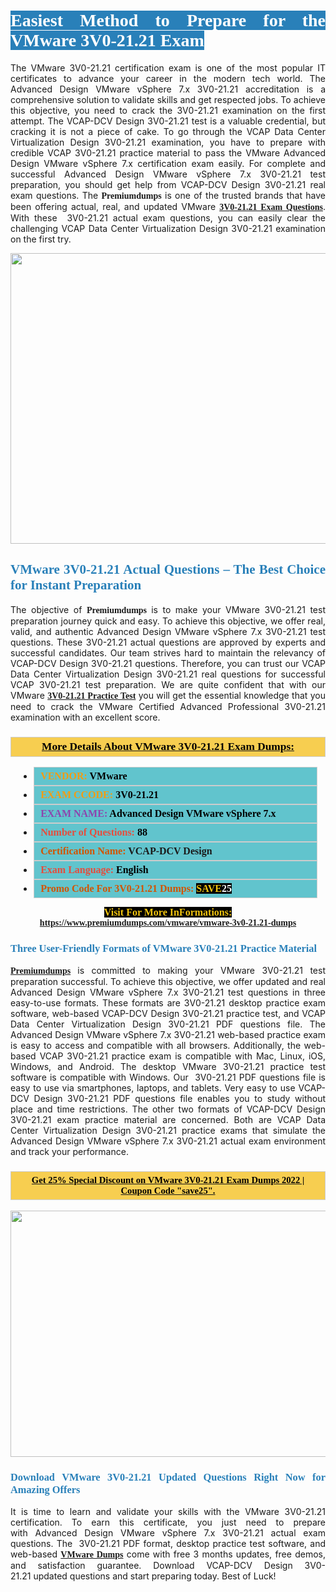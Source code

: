 <h1 style="text-align: justify;"><span style="color:#ffffff;"><span style="font-family:Georgia,serif;"><strong><span style="background-color:#2980b9;">Easiest Method to Prepare for the VMware 3V0-21.21 Exam</span></strong></span></span></h1>

<p style="text-align: justify;">The VMware 3V0-21.21 certification exam is one of the most popular IT certificates to advance your career in the modern tech world. The Advanced Design VMware vSphere 7.x 3V0-21.21 accreditation is a comprehensive solution to validate skills and get respected jobs. To achieve this objective, you need to crack the 3V0-21.21 examination on the first attempt. The VCAP-DCV Design 3V0-21.21 test is a valuable credential, but cracking it is not a piece of cake. To go through the VCAP Data Center Virtualization Design 3V0-21.21 examination, you have to prepare with credible VCAP 3V0-21.21 practice material to pass the VMware Advanced Design VMware vSphere 7.x certification exam easily. For complete and successful Advanced Design VMware vSphere 7.x 3V0-21.21 test preparation, you should get help from VCAP-DCV Design 3V0-21.21 real exam questions. The <span style="font-size:14px;"><span style="font-family:Georgia,serif;"><strong>Premiumdumps</strong></span></span> is one of the trusted brands that have been offering actual, real, and updated VMware <span style="font-family:Georgia,serif;"><strong><a href="https://www.premiumdumps.com/vmware/vmware-3v0-21.21-dumps">3V0-21.21 Exam Questions</a></strong></span>. With these  3V0-21.21 actual exam questions, you can easily clear the challenging VCAP Data Center Virtualization Design 3V0-21.21 examination on the first try.</p>

<p style="text-align: center;"><a href="https://www.premiumdumps.com/vmware/vmware-3v0-21.21-dumps"><img alt="" src="https://i.imgur.com/VJaqCPg.jpeg" style="width: 700px; height: 465px;" /></a></p>

<h2 style="text-align: justify;"><span style="color:#2980b9;"><span style="font-family:Georgia,serif;"><strong>VMware 3V0-21.21 Actual Questions – The Best Choice for Instant Preparation</strong></span></span></h2>

<p style="text-align: justify;">The objective of <span style="font-size:14px;"><span style="font-family:Georgia,serif;"><strong>Premiumdumps </strong></span></span>is to make your VMware 3V0-21.21 test preparation journey quick and easy. To achieve this objective, we offer real, valid, and authentic Advanced Design VMware vSphere 7.x 3V0-21.21 test questions. These 3V0-21.21 actual questions are approved by experts and successful candidates. Our team strives hard to maintain the relevancy of VCAP-DCV Design 3V0-21.21 questions. Therefore, you can trust our VCAP Data Center Virtualization Design 3V0-21.21 real questions for successful VCAP 3V0-21.21 test preparation. We are quite confident that with our VMware <span style="font-family:Georgia,serif;"><strong><a href="https://www.premiumdumps.com/vmware/vmware-3v0-21.21-dumps">3V0-21.21 Practice Test</a></strong></span> you will get the essential knowledge that you need to crack the VMware Certified Advanced Professional 3V0-21.21 examination with an excellent score.</p>

<h3 style="background: #f7ce50; border: 1px solid rgb(204, 204, 204); padding: 5px 10px; text-align: center;"><span style="font-family:Georgia,serif;"><u><u><span style="color:#000000;"><span style="font-size:11pt"><span style="line-height:normal"><b><span style="font-size:13.0pt"><span cambria="">More Details About VMware 3V0-21.21 Exam Dumps:</span></span></b></span></span></span></u></u></span></h3>

<ul>
	<li style="margin:0cm 10pt">
	<div style="background:#61c4cd; border: 1px solid rgb(204, 204, 204); padding: 5px 10px; text-align: justify;"><span style="font-family:Georgia,serif;"><span style="font-size:11pt"><span style="line-height:normal"><b><span style="font-size:12.0pt"><span new="" roman="" times=""><span style="color:#f39c12;">VENDOR:</span> <span style="color:#000000;">VMware</span></span></span></b></span></span></span></div>
	</li>
	<li style="margin:0cm 10pt">
	<div style="background: #61c4cd; border: 1px solid rgb(204, 204, 204); padding: 5px 10px; text-align: justify;"><span style="font-family:Georgia,serif;"><span style="font-size:11pt"><span style="line-height:normal"><b><span style="font-size:12.0pt"><span new="" roman="" times=""><span style="color:#f39c12;">EXAM CCODE:</span> <span style="color:#000000;">3V0-21.21</span></span></span></b></span></span></span></div>
	</li>
	<li style="margin:0cm 10pt">
	<div style="background: #61c4cd; border: 1px solid rgb(204, 204, 204); padding: 5px 10px; text-align: justify;"><span style="font-family:Georgia,serif;"><span style="font-size:11pt"><span style="line-height:normal"><b><span style="font-size:12.0pt"><span new="" roman="" times=""><span style="color:#8e44ad;">EXAM NAME:</span> <span style="color:#000000;">Advanced Design VMware vSphere 7.x</span></span></span></b></span></span></span></div>
	</li>
	<li style="margin:0cm 10pt">
	<div style="background: #61c4cd; border: 1px solid rgb(204, 204, 204); padding: 5px 10px;"><span style="font-family:Georgia,serif;"><span style="font-size:11pt"><span style="line-height:normal"><b><span style="font-size:12.0pt"><span new="" roman="" times=""><span style="color:#e74c3c;">Number of Questions:</span><span style="color:#000000;"><span style="color:#f1c40f;"> </span>88</span></span></span></b></span></span></span></div>
	</li>
	<li style="margin:0cm 10pt">
	<div style="background: #61c4cd; border: 1px solid rgb(204, 204, 204); padding: 5px 10px; text-align: justify;"><span style="font-family:Georgia,serif;"><span style="font-size:11pt"><span style="line-height:normal"><b><span style="font-size:12.0pt"><span new="" roman="" times=""><span style="color:#d35400;">Certification Name:</span> VCAP-DCV Design</span></span></b></span></span></span></div>
	</li>
	<li style="margin:0cm 10pt">
	<div style="background: #61c4cd; border: 1px solid rgb(204, 204, 204); padding: 5px 10px; text-align: justify;"><span style="font-family:Georgia,serif;"><span style="font-size:11pt"><span style="line-height:normal"><b><span style="font-size:12.0pt"><span new="" roman="" times=""><span style="color:#e74c3c;">Exam Language:</span> <span style="color:#000000;">English</span></span></span></b></span></span></span></div>
	</li>
	<li style="margin:0cm 10pt">
	<div style="background: #61c4cd; border: 1px solid rgb(204, 204, 204); padding: 5px 10px;"><span style="font-family:Georgia,serif;"><span style="font-size:11pt"><span style="line-height:normal"><b><span style="font-size:12.0pt"><span new="" roman="" times=""><span style="color:#d35400;">Promo Code For 3V0-21.21 Dumps:</span><span style="color:#f1c40f;"> <span style="background-color:#000000;">SAVE</span></span><span style="color:#ffffff;"><span style="background-color:#000000;">25</span></span></span></span></b></span></span></span></div>
	</li>
</ul>

<p style="text-align: center;"><span style="font-family:Georgia,serif;"><strong><span style="font-size:16px;"><span style="color:#f1c40f;"><span style="background-color:#000000;">Visit For More InFormations:</span></span></span> <a href="https://www.premiumdumps.com/vmware/vmware-3v0-21.21-dumps">https://www.premiumdumps.com/vmware/vmware-3v0-21.21-dumps</a></strong></span></p>

<h3 style="text-align: justify;"><span style="color:#2980b9;"><span style="font-family:Georgia,serif;"><strong><strong><strong>Three User-Friendly Formats of VMware 3V0-21.21 Practice Material </strong></strong></strong></span></span></h3>

<p style="text-align: justify;"><span style="font-size:14px;"><span style="font-family:Georgia,serif;"><strong><a href="https://www.premiumdumps.com/">Premiumdumps</a> </strong></span></span>is committed to making your VMware 3V0-21.21 test preparation successful. To achieve this objective, we offer updated and real Advanced Design VMware vSphere 7.x 3V0-21.21 test questions in three easy-to-use formats. These formats are 3V0-21.21 desktop practice exam software, web-based VCAP-DCV Design 3V0-21.21 practice test, and VCAP Data Center Virtualization Design 3V0-21.21 PDF questions file. The Advanced Design VMware vSphere 7.x 3V0-21.21 web-based practice exam is easy to access and compatible with all browsers. Additionally, the web-based VCAP 3V0-21.21 practice exam is compatible with Mac, Linux, iOS, Windows, and Android. The desktop VMware 3V0-21.21 practice test software is compatible with Windows. Our  3V0-21.21 PDF questions file is easy to use via smartphones, laptops, and tablets. Very easy to use VCAP-DCV Design 3V0-21.21 PDF questions file enables you to study without place and time restrictions. The other two formats of VCAP-DCV Design 3V0-21.21 exam practice material are concerned. Both are VCAP Data Center Virtualization Design 3V0-21.21 practice exams that simulate the Advanced Design VMware vSphere 7.x 3V0-21.21 actual exam environment and track your performance.</p>

<h3 style="background: rgb(247, 206, 80); border: 1px solid rgb(204, 204, 204); padding: 5px 10px; text-align: center;"><span style="font-family:Georgia,serif;"><u><span style="color:#000000;"><span style="font-size:11pt;"><span style="line-height:normal;"><b><span cambria="">Get 25% Special Discount on VMware 3V0-21.21 Exam Dumps 2022 | Coupon Code "save25".</span></b></span></span></span></u></span></h3>

<p style="text-align: center;"><strong><strong><a href="https://www.premiumdumps.com/vmware/vmware-3v0-21.21-dumps"><img alt="" src="https://i.imgur.com/2KPb8yb.jpeg" style="width: 700px; height: 394px;" /></a></strong></strong></p>

<h3 style="text-align: justify;"><strong><span style="color:#2980b9;"><span style="font-family:Georgia,serif;"><strong><strong><strong>Download VMware 3V0-21.21 Updated Questions Right Now for Amazing Offers</strong></strong></strong></span></span></strong></h3>

<p style="text-align: justify;">It is time to learn and validate your skills with the VMware 3V0-21.21 certification. To earn this certificate, you just need to prepare with Advanced Design VMware vSphere 7.x 3V0-21.21 actual exam questions. The  3V0-21.21 PDF format, desktop practice test software, and web-based <span style="font-family:Georgia,serif;"><strong><a href="https://www.premiumdumps.com/vmware-exam-dumps">VMware Dumps</a></strong></span> come with free 3 months updates, free demos, and satisfaction guarantee. Download VCAP-DCV Design 3V0-21.21 updated questions and start preparing today. Best of Luck!</p>
